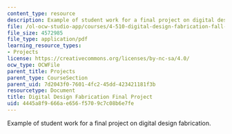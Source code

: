 ```yaml
---
content_type: resource
description: Example of student work for a final project on digital design fabrication.
file: /ol-ocw-studio-app/courses/4-510-digital-design-fabrication-fall-2008/4445a8f9666ae656f5709c7c08b6e7fe_final_example3.pdf
file_size: 4572985
file_type: application/pdf
learning_resource_types:
- Projects
license: https://creativecommons.org/licenses/by-nc-sa/4.0/
ocw_type: OCWFile
parent_title: Projects
parent_type: CourseSection
parent_uid: 7d2043f0-7601-4fc2-45dd-423421181f3b
resourcetype: Document
title: Digital Design Fabrication Final Project
uid: 4445a8f9-666a-e656-f570-9c7c08b6e7fe
---
```

Example of student work for a final project on digital design fabrication.
